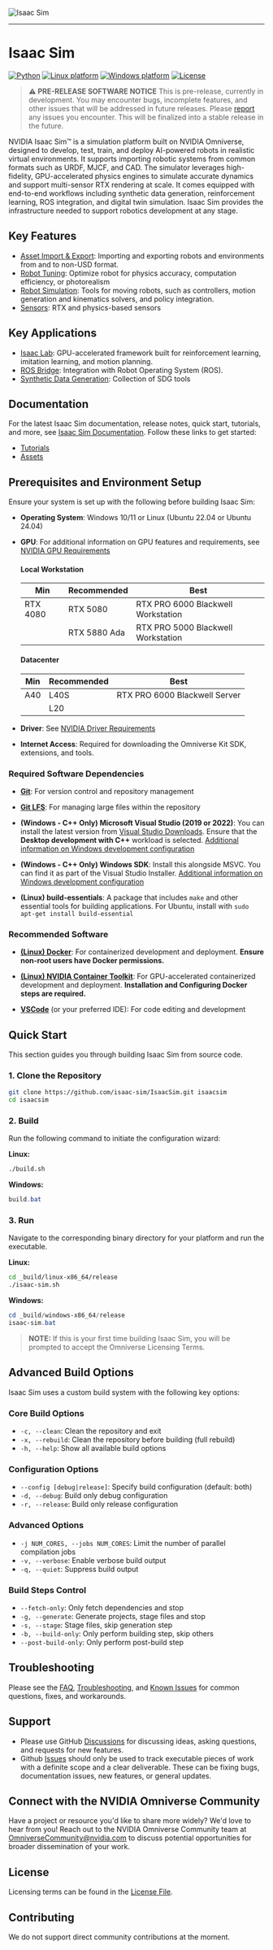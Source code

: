 ![Isaac Sim](docs/readme/hero_shot_compressed.png)

---
# Isaac Sim

[![Python](https://img.shields.io/badge/python-3.11-blue.svg)](https://docs.python.org/3/whatsnew/3.11.html)
[![Linux platform](https://img.shields.io/badge/platform-linux--64-orange.svg)](https://releases.ubuntu.com/22.04/)
[![Windows platform](https://img.shields.io/badge/platform-windows--64-orange.svg)](https://www.microsoft.com/en-us/)
[![License](https://img.shields.io/badge/license-Apache--2.0-yellow.svg)](https://opensource.org/license/apache-2-0)

> **⚠️ PRE-RELEASE SOFTWARE NOTICE**
> This is pre-release, currently in development. You may encounter bugs, incomplete features, and other issues that will be addressed in future releases. Please [report](#support) any issues you encounter. This will be finalized into a stable release in the future.

NVIDIA Isaac Sim™ is a simulation platform built on NVIDIA Omniverse, designed to develop, test, train, and deploy AI-powered robots in realistic virtual environments. It supports importing robotic systems from common formats such as URDF, MJCF, and CAD. The simulator leverages high-fidelity, GPU-accelerated physics engines to simulate accurate dynamics and support multi-sensor RTX rendering at scale. It comes equipped with end-to-end workflows including synthetic data generation, reinforcement learning, ROS integration, and digital twin simulation. Isaac Sim provides the infrastructure needed to support robotics development at any stage.


## Key Features

- [Asset Import & Export](https://docs.isaacsim.omniverse.nvidia.com/latest/importer_exporter/importers_exporters.html): Importing and exporting robots and environments from and to non-USD format.
- [Robot Tuning](https://docs.isaacsim.omniverse.nvidia.com/latest/robot_setup/index.html): Optimize robot for physics accuracy, computation efficiency, or photorealism
- [Robot Simulation](https://docs.isaacsim.omniverse.nvidia.com/latest/robot_simulation/index.html): Tools for moving robots, such as controllers, motion generation and kinematics solvers, and policy integration.
- [Sensors](https://docs.isaacsim.omniverse.nvidia.com/latest/sensors/index.html): RTX and physics-based sensors

## Key Applications

- [Isaac Lab](https://docs.isaacsim.omniverse.nvidia.com/latest/isaac_lab_tutorials/index.html): GPU-accelerated framework built for reinforcement learning, imitation learning, and motion planning.
- [ROS Bridge](https://docs.isaacsim.omniverse.nvidia.com/latest/ros2_tutorials/ros2_landing_page.html): Integration with Robot Operating System (ROS).
- [Synthetic Data Generation](https://docs.isaacsim.omniverse.nvidia.com/latest/sdg_index.html): Collection of SDG tools

## Documentation

For the latest Isaac Sim documentation, release notes, quick start, tutorials, and more, see [Isaac Sim Documentation](https://docs.isaacsim.omniverse.nvidia.com/latest/index.html). Follow these links to get started:

- [Tutorials](https://docs.isaacsim.omniverse.nvidia.com/latest/introduction/quickstart_index.html)
- [Assets](https://docs.isaacsim.omniverse.nvidia.com/latest/assets/usd_assets_overview.html)


## Prerequisites and Environment Setup

Ensure your system is set up with the following before building Isaac Sim:

- **Operating System**: Windows 10/11 or Linux (Ubuntu 22.04 or Ubuntu 24.04)

- **GPU**: For additional information on GPU features and requirements, see [NVIDIA GPU Requirements](https://docs.omniverse.nvidia.com/materials-and-rendering/latest/common/technical-requirements.html)

  #### Local Workstation

  | Min | Recommended | Best |
  |-----|-------------|------|
  | RTX 4080 | RTX 5080 | RTX PRO 6000 Blackwell Workstation |
  |  | RTX 5880 Ada | RTX PRO 5000 Blackwell Workstation |

  #### Datacenter

  | Min | Recommended | Best |
  |-----|-------------|------|
  | A40 | L40S | RTX PRO 6000 Blackwell Server |
  |  | L20 | |

- **Driver**: See [NVIDIA Driver Requirements](https://docs.omniverse.nvidia.com/materials-and-rendering/latest/common/technical-requirements.html)

- **Internet Access**: Required for downloading the Omniverse Kit SDK, extensions, and tools.



### Required Software Dependencies

- [**Git**](https://git-scm.com/downloads): For version control and repository management

- [**Git LFS**](https://git-lfs.com/): For managing large files within the repository

- **(Windows - C++ Only) Microsoft Visual Studio (2019 or 2022)**: You can install the latest version from [Visual Studio Downloads](https://visualstudio.microsoft.com/downloads/). Ensure that the **Desktop development with C++** workload is selected.  [Additional information on Windows development configuration](docs/readme/windows_developer_configuration.md)

- **(Windows - C++ Only) Windows SDK**: Install this alongside MSVC. You can find it as part of the Visual Studio Installer. [Additional information on Windows development configuration](docs/readme/windows_developer_configuration.md)

- **(Linux) build-essentials**: A package that includes `make` and other essential tools for building applications.  For Ubuntu, install with `sudo apt-get install build-essential`

### Recommended Software

- [**(Linux) Docker**](https://docs.docker.com/engine/install/ubuntu/): For containerized development and deployment. **Ensure non-root users have Docker permissions.**

- [**(Linux) NVIDIA Container Toolkit**](https://docs.nvidia.com/datacenter/cloud-native/container-toolkit/latest/install-guide.html): For GPU-accelerated containerized development and deployment. **Installation and Configuring Docker steps are required.**

- [**VSCode**](https://code.visualstudio.com/download) (or your preferred IDE): For code editing and development

## Quick Start

This section guides you through building Isaac Sim from source code.

### 1. Clone the Repository

```bash
git clone https://github.com/isaac-sim/IsaacSim.git isaacsim
cd isaacsim
```

### 2. Build

Run the following command to initiate the configuration wizard:

**Linux:**
```bash
./build.sh
```

**Windows:**
```powershell
build.bat
```

### 3. Run

Navigate to the corresponding binary directory for your platform and run the executable.

**Linux:**
```bash
cd _build/linux-x86_64/release
./isaac-sim.sh
```

**Windows:**
```powershell
cd _build/windows-x86_64/release
isaac-sim.bat
```

> **NOTE:** If this is your first time building Isaac Sim, you will be prompted to accept the Omniverse Licensing Terms.



## Advanced Build Options


Isaac Sim uses a custom build system with the following key options:


### Core Build Options
- `-c, --clean`: Clean the repository and exit
- `-x, --rebuild`: Clean the repository before building (full rebuild)
- `-h, --help`: Show all available build options


### Configuration Options
- `--config [debug|release]`: Specify build configuration (default: both)
- `-d, --debug`: Build only debug configuration
- `-r, --release`: Build only release configuration


### Advanced Options
- `-j NUM_CORES, --jobs NUM_CORES`: Limit the number of parallel compilation jobs
- `-v, --verbose`: Enable verbose build output
- `-q, --quiet`: Suppress build output


### Build Steps Control
- `--fetch-only`: Only fetch dependencies and stop
- `-g, --generate`: Generate projects, stage files and stop
- `-s, --stage`: Stage files, skip generation step
- `-b, --build-only`: Only perform building step, skip others
- `--post-build-only`: Only perform post-build step



## Troubleshooting

Please see the [FAQ](https://docs.isaacsim.omniverse.nvidia.com/latest/overview/faq_index.html), [Troubleshooting](https://docs.isaacsim.omniverse.nvidia.com/latest/overview/troubleshooting.html), and [Known Issues](https://docs.isaacsim.omniverse.nvidia.com/latest/overview/known_issues.html) for common questions, fixes, and workarounds.


## Support

* Please use GitHub [Discussions](https://github.com/isaac-sim/IsaacSim/discussions) for discussing ideas, asking questions, and requests for new features.
* Github [Issues](https://github.com/isaac-sim/IsaacSim/issues) should only be used to track executable pieces of work with a definite scope and a clear deliverable. These can be fixing bugs, documentation issues, new features, or general updates.

## Connect with the NVIDIA Omniverse Community

Have a project or resource you'd like to share more widely? We'd love to hear from you! Reach out to the
NVIDIA Omniverse Community team at OmniverseCommunity@nvidia.com to discuss potential opportunities
for broader dissemination of your work.

## License

Licensing terms can be found in the [License File](LICENSE).

## Contributing

We do not support direct community contributions at the moment.

